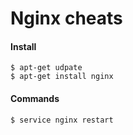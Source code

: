 Nginx cheats
============

#### Install

	$ apt-get udpate
	$ apt-get install nginx


#### Commands

	$ service nginx restart

